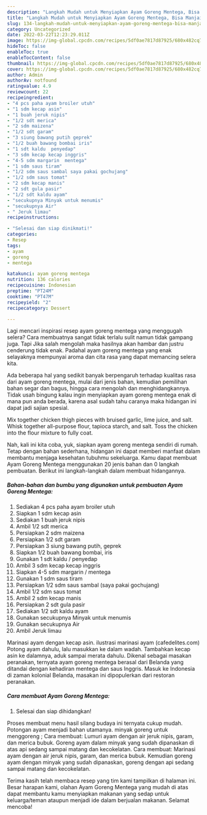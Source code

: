 ```yaml
---
description: "Langkah Mudah untuk Menyiapkan Ayam Goreng Mentega, Bisa Manjain Lidah"
title: "Langkah Mudah untuk Menyiapkan Ayam Goreng Mentega, Bisa Manjain Lidah"
slug: 134-langkah-mudah-untuk-menyiapkan-ayam-goreng-mentega-bisa-manjain-lidah
category: Uncategorized
date: 2022-03-22T12:23:29.011Z
image: https://img-global.cpcdn.com/recipes/5df0ae7817d87925/680x482cq70/ayam-goreng-mentega-foto-resep-utama.jpg
hideToc: false
enableToc: true
enableTocContent: false
thumbnail: https://img-global.cpcdn.com/recipes/5df0ae7817d87925/680x482cq70/ayam-goreng-mentega-foto-resep-utama.jpg
cover: https://img-global.cpcdn.com/recipes/5df0ae7817d87925/680x482cq70/ayam-goreng-mentega-foto-resep-utama.jpg
author: Admin
authorAv: notfound
ratingvalue: 4.9
reviewcount: 22
recipeingredient:
- "4 pcs paha ayam broiler utuh"
- "1 sdm kecap asin"
- "1 buah jeruk nipis"
- "1/2 sdt merica"
- "2 sdm maizena"
- "1/2 sdt garam"
- "3 siung bawang putih geprek"
- "1/2 buah bawang bombai iris"
- "1 sdt kaldu  penyedap"
- "3 sdm kecap kecap inggris"
- "4-5 sdm margarin  mentega"
- "1 sdm saus tiram"
- "1/2 sdm saus sambal saya pakai gochujang"
- "1/2 sdm saus tomat"
- "2 sdm kecap manis"
- "2 sdt gula pasir"
- "1/2 sdt kaldu ayam"
- "secukupnya Minyak untuk menumis"
- "secukupnya Air"
- " Jeruk limau"
recipeinstructions:

- "Selesai dan siap dinikmati!"
categories:
- Resep
tags:
- ayam
- goreng
- mentega

katakunci: ayam goreng mentega 
nutrition: 136 calories
recipecuisine: Indonesian
preptime: "PT24M"
cooktime: "PT47M"
recipeyield: "2"
recipecategory: Dessert

---
```



Lagi mencari inspirasi resep ayam goreng mentega yang menggugah selera? Cara membuatnya sangat tidak terlalu sulit namun tidak gampang juga. Tapi Jika salah mengolah maka hasilnya akan hambar dan justru cenderung tidak enak. Padahal ayam goreng mentega yang enak selayaknya mempunyai aroma dan cita rasa yang dapat memancing selera kita.


Ada beberapa hal yang sedikit banyak berpengaruh terhadap kualitas rasa dari ayam goreng mentega, mulai dari jenis bahan, kemudian pemilihan bahan segar dan bagus, hingga cara mengolah dan menghidangkannya. Tidak usah bingung kalau ingin menyiapkan ayam goreng mentega enak di mana pun anda berada, karena asal sudah tahu caranya maka hidangan ini dapat jadi sajian spesial.

Mix together chicken thigh pieces with bruised garlic, lime juice, and salt. Whisk together all-purpose flour, tapioca starch, and salt. Toss the chicken into the flour mixture to fully coat.


Nah, kali ini kita coba, yuk, siapkan ayam goreng mentega sendiri di rumah. Tetap dengan bahan sederhana, hidangan ini dapat memberi manfaat dalam membantu menjaga kesehatan tubuhmu sekeluarga. Kamu dapat membuat Ayam Goreng Mentega menggunakan 20 jenis bahan dan 0 langkah pembuatan. Berikut ini langkah-langkah dalam membuat hidangannya.

<!--inarticleads1-->

##### Bahan-bahan dan bumbu yang digunakan untuk pembuatan Ayam Goreng Mentega:

1. Sediakan 4 pcs paha ayam broiler utuh
1. Siapkan 1 sdm kecap asin
1. Sediakan 1 buah jeruk nipis
1. Ambil 1/2 sdt merica
1. Persiapkan 2 sdm maizena
1. Persiapkan 1/2 sdt garam
1. Persiapkan 3 siung bawang putih, geprek
1. Siapkan 1/2 buah bawang bombai, iris
1. Gunakan 1 sdt kaldu / penyedap
1. Ambil 3 sdm kecap kecap inggris
1. Siapkan 4-5 sdm margarin / mentega
1. Gunakan 1 sdm saus tiram
1. Persiapkan 1/2 sdm saus sambal (saya pakai gochujang)
1. Ambil 1/2 sdm saus tomat
1. Ambil 2 sdm kecap manis
1. Persiapkan 2 sdt gula pasir
1. Sediakan 1/2 sdt kaldu ayam
1. Gunakan secukupnya Minyak untuk menumis
1. Gunakan secukupnya Air
1. Ambil  Jeruk limau


Marinasi ayam dengan kecap asin. ilustrasi marinasi ayam (cafedelites.com) Potong ayam dahulu, lalu masukkan ke dalam wadah. Tambahkan kecap asin ke dalamnya, aduk sampai merata dahulu. Dikenal sebagai masakan peranakan, ternyata ayam goreng mentega berasal dari Belanda yang ditandai dengan kehadiran mentega dan saus Inggris. Masuk ke Indonesia di zaman kolonial Belanda, masakan ini dipopulerkan dari restoran peranakan. 

<!--inarticleads2-->

##### Cara membuat Ayam Goreng Mentega:


1. Selesai dan siap dihidangkan!

Proses membuat menu hasil silang budaya ini ternyata cukup mudah. Potongan ayam menjadi bahan utamanya. minyak goreng untuk menggoreng ; Cara membuat: Lumuri ayam dengan air jeruk nipis, garam, dan merica bubuk. Goreng ayam dalam minyak yang sudah dipanaskan di atas api sedang sampai matang dan kecokelatan. Cara membuat: Marinasi ayam dengan air jeruk nipis, garam, dan merica bubuk. Kemudian goreng ayam dengan minyak yang sudah dipanaskan, goreng dengan api sedang sampai matang dan kecokelatan. 

Terima kasih telah membaca resep yang tim kami tampilkan di halaman ini. Besar harapan kami, olahan Ayam Goreng Mentega yang mudah di atas dapat membantu kamu menyiapkan makanan yang sedap untuk keluarga/teman ataupun menjadi ide dalam berjualan makanan. Selamat mencoba!
